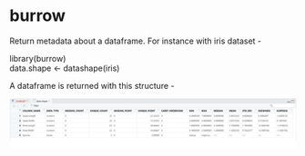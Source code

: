 # burrow

Return metadata about a dataframe. For instance with iris dataset -

library(burrow)  
data.shape <- datashape(iris)

A dataframe is returned with this structure -

![alt text](https://github.com/suzannefox/burrow/raw/master/burrow.png "Output dataframe")
